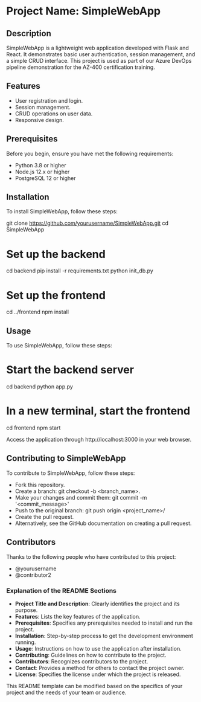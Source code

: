# Project Name: SimpleWebApp

## Description

SimpleWebApp is a lightweight web application developed with Flask and React. It demonstrates basic user authentication, session management, and a simple CRUD interface. This project is used as part of our Azure DevOps pipeline demonstration for the AZ-400 certification training.

## Features

- User registration and login.
- Session management.
- CRUD operations on user data.
- Responsive design.

## Prerequisites

Before you begin, ensure you have met the following requirements:
- Python 3.8 or higher
- Node.js 12.x or higher
- PostgreSQL 12 or higher

## Installation

To install SimpleWebApp, follow these steps:

git clone https://github.com/yourusername/SimpleWebApp.git
cd SimpleWebApp

# Set up the backend
cd backend
pip install -r requirements.txt
python init_db.py

# Set up the frontend
cd ../frontend
npm install

## Usage
To use SimpleWebApp, follow these steps:

# Start the backend server
cd backend
python app.py

# In a new terminal, start the frontend
cd frontend
npm start

Access the application through http://localhost:3000 in your web browser.

## Contributing to SimpleWebApp

To contribute to SimpleWebApp, follow these steps:

- Fork this repository.
- Create a branch: git checkout -b <branch_name>.
- Make your changes and commit them: git commit -m '<commit_message>'
- Push to the original branch: git push origin <project_name>/<location>
- Create the pull request.
- Alternatively, see the GitHub documentation on creating a pull request.

## Contributors

Thanks to the following people who have contributed to this project:

- @yourusername
- @contributor2


### Explanation of the README Sections

- **Project Title and Description**: Clearly identifies the project and its purpose.
- **Features**: Lists the key features of the application.
- **Prerequisites**: Specifies any prerequisites needed to install and run the project.
- **Installation**: Step-by-step process to get the development environment running.
- **Usage**: Instructions on how to use the application after installation.
- **Contributing**: Guidelines on how to contribute to the project.
- **Contributors**: Recognizes contributors to the project.
- **Contact**: Provides a method for others to contact the project owner.
- **License**: Specifies the license under which the project is released.

This README template can be modified based on the specifics of your project and the needs of your team or audience.
